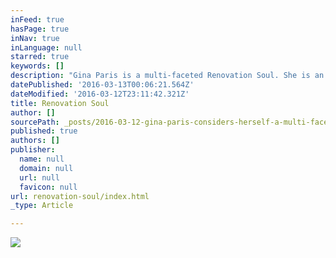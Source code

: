 ```yaml
---
inFeed: true
hasPage: true
inNav: true
inLanguage: null
starred: true
keywords: []
description: "Gina Paris is a multi-faceted Renovation Soul. She is an interior designer- who's firm- Gina Paris Design- specializes in renovation and redesign, \_an Energy Angel,\_Reconnective Healing® Practitioner (certified in Reconnective Healing Animals®), \_speaker, wife, and mother of three children- plus two cats. \_"
datePublished: '2016-03-13T00:06:21.564Z'
dateModified: '2016-03-12T23:11:42.321Z'
title: Renovation Soul
author: []
sourcePath: _posts/2016-03-12-gina-paris-considers-herself-a-multi-faceted-renovation-soul.md
published: true
authors: []
publisher:
  name: null
  domain: null
  url: null
  favicon: null
url: renovation-soul/index.html
_type: Article

---
```

![](https://the-grid-user-content.s3-us-west-2.amazonaws.com/37892db0-b60c-475f-b2f0-35881f8890d1.jpg)